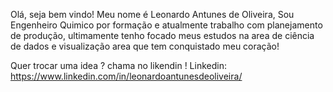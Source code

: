  Olá, seja bem vindo! Meu nome é Leonardo Antunes de Oliveira, Sou Engenheiro Quimico por formação e atualmente trabalho com planejamento de produção, ultimamente tenho focado meus estudos na area de ciência de dados e visualização area que tem conquistado meu coração!

Quer trocar uma idea ? chama no likendin !
Linkedin: https://www.linkedin.com/in/leonardoantunesdeoliveira/
